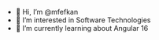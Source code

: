 - 👋 Hi, I’m @mfefkan
- 👀 I’m interested in Software Technologies
- 🌱 I’m currently learning about Angular 16


<!---
mfefkan/mfefkan is a ✨ special ✨ repository because its `README.md` (this file) appears on your GitHub profile.
You can click the Preview link to take a look at your changes.
--->
